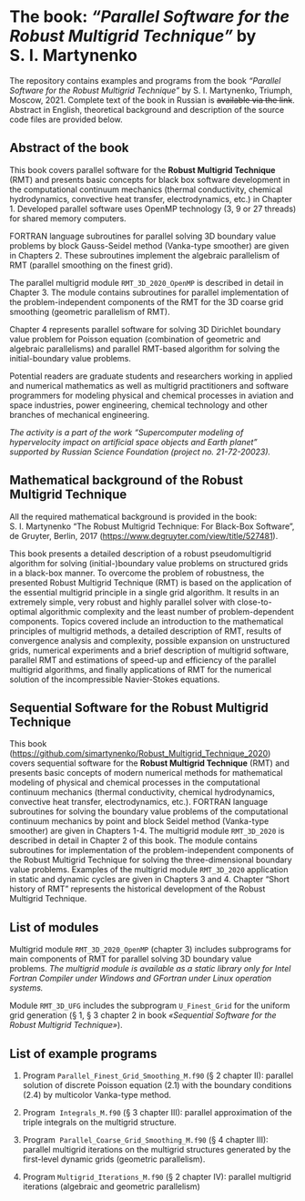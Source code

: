 # The book: *“Parallel Software for the Robust Multigrid Technique”* by S.&nbsp;I.&nbsp;Martynenko

The repository contains examples and programs from the book *“Parallel Software for the Robust Multigrid Technique”* by S.&nbsp;I.&nbsp;Martynenko, Triumph, Moscow, 2021. Complete text of the book in Russian is ~~available via the link~~. Abstract in English, theoretical background and description of the source code files are provided below.

## Abstract of the book

This book covers parallel software for the __Robust Multigrid Technique__ (RMT) and presents basic concepts for black box software development in the computational continuum mechanics (thermal conductivity, chemical hydrodynamics, convective heat transfer, electrodynamics, etc.) in Chapter 1. Developed parallel software uses OpenMP technology (3, 9 or 27 threads) for shared memory computers. 

FORTRAN language subroutines for parallel solving 3D boundary value problems by block Gauss-Seidel method (Vanka-type smoother) are given in Chapters 2. These subroutines implement the algebraic parallelism of RMT (parallel smoothing on the finest grid).

The parallel multigrid module `RMT_3D_2020_OpenMP` is described in detail in Chapter 3. The module contains subroutines for parallel implementation of the problem-independent components of the RMT for the 3D coarse grid smoothing (geometric parallelism of RMT). 

Chapter 4 represents parallel software for solving 3D Dirichlet boundary value problem for Poisson equation (combination of geometric and algebraic parallelisms) and parallel RMT-based algorithm for solving the initial-boundary value problems.

Potential readers are graduate students and researchers working in applied and numerical mathematics as well as multigrid practitioners and software programmers for modeling physical and chemical processes in aviation and space industries, power engineering, chemical technology and other branches of mechanical engineering.

*The activity is a part of the work “Supercomputer modeling of hypervelocity impact on artificial space objects and Earth planet” supported by Russian Science Foundation (project no. 21-72-20023).*

## Mathematical background of the Robust Multigrid Technique

All the required mathematical background is provided in the book: S. I. Martynenko “The Robust Multigrid Technique: For Black-Box Software”, de Gruyter, Berlin, 2017 (https://www.degruyter.com/view/title/527481).

This book presents a detailed description of a robust pseudomultigrid algorithm for solving (initial-)boundary value problems on structured grids in a black-box manner. To overcome the problem of robustness, the presented Robust Multigrid Technique (RMT) is based on the application of the essential multigrid principle in a single grid algorithm. It results in an extremely simple, very robust and highly parallel solver with close-to-optimal algorithmic complexity and the least number of problem-dependent components. Topics covered include an introduction to the mathematical principles of multigrid methods, a detailed description of RMT, results of convergence analysis and complexity, possible expansion on unstructured grids, numerical experiments and a brief description of multigrid software, parallel RMT and estimations of speed-up and efficiency of the parallel multigrid algorithms, and finally applications of RMT for the numerical solution of the incompressible Navier-Stokes equations.

## Sequential Software for the Robust Multigrid Technique

This book (https://github.com/simartynenko/Robust_Multigrid_Technique_2020) covers sequential software for the __Robust Multigrid Technique__ (RMT) and presents basic concepts of modern numerical methods for mathematical modeling of physical and chemical processes in the computational continuum mechanics (thermal conductivity, chemical hydrodynamics, convective heat transfer, electrodynamics, etc.). FORTRAN language subroutines for solving the boundary value problems of the computational continuum mechanics by point and block Seidel method (Vanka-type smoother) are given in Chapters 1-4. The multigrid module `RMT_3D_2020` is described in detail in Chapter 2 of this book. The module contains subroutines for implementation of the problem-independent components of the Robust Multigrid Technique for solving the three-dimensional boundary value problems. Examples of the multigrid module `RMT_3D_2020` application in static and dynamic cycles are given in Chapters 3 and 4. Chapter “Short history of RMT” represents the historical development of the Robust Multigrid Technique.

## List of modules

Multigrid module `RMT_3D_2020_OpenMP` (chapter 3) includes subprograms for main components of RMT for parallel solving 3D boundary value problems. *The multigrid module is available as a static library only for Intel Fortran Compiler under Windows and GFortran under Linux operation systems.*

Module `RMT_3D_UFG` includes the subprogram `U_Finest_Grid` for the uniform grid generation (§ 1, § 3 chapter 2 in book *«Sequential Software for the Robust Multigrid Technique»*).

## List of example programs

1. Program `Parallel_Finest_Grid_Smoothing_M.f90` (§ 2 chapter II): parallel solution of discrete Poisson equation (2.1) with the boundary conditions (2.4) by multicolor Vanka-type method. 

1. Program  `Integrals_M.f90` (§ 3 chapter III): parallel approximation of the triple integrals on the multigrid structure. 

1. Program  `Parallel_Coarse_Grid_Smoothing_M.f90` (§ 4 chapter III): parallel multigrid iterations on the multigrid structures generated by the first-level dynamic grids (geometric parallelism).

1. Program `Multigrid_Iterations_M.f90` (§ 2 chapter IV): parallel multigrid iterations (algebraic and geometric parallelism)
